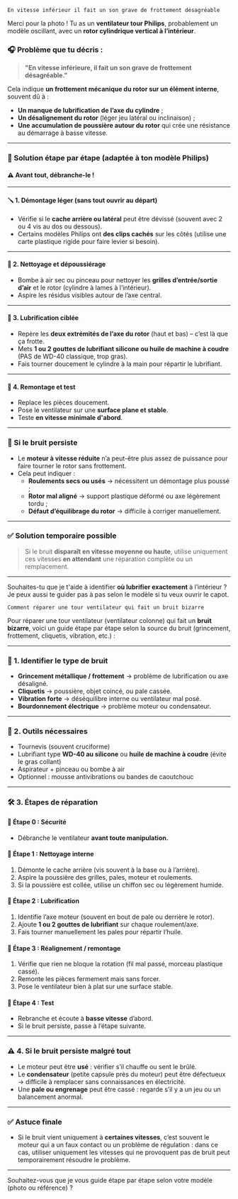 ```
En vitesse inférieur il fait un son grave de frottement désagréable 
```

Merci pour la photo ! Tu as un **ventilateur tour Philips**, probablement un modèle oscillant, avec un **rotor cylindrique vertical à l’intérieur**.

### 🎧 Problème que tu décris :

> **"En vitesse inférieure, il fait un son grave de frottement désagréable."**

Cela indique **un frottement mécanique du rotor sur un élément interne**, souvent dû à :

- **Un manque de lubrification de l’axe du cylindre** ;
- **Un désalignement du rotor** (léger jeu latéral ou inclinaison) ;
- **Une accumulation de poussière autour du rotor** qui crée une résistance au démarrage à basse vitesse.

------

### 🔧 Solution étape par étape (adaptée à ton modèle Philips)

#### ⚠️ **Avant tout, débranche-le !**

------

#### 🪛 1. **Démontage léger (sans tout ouvrir au départ)**

- Vérifie si le **cache arrière ou latéral** peut être dévissé (souvent avec 2 ou 4 vis au dos ou dessous).
- Certains modèles Philips ont **des clips cachés** sur les côtés (utilise une carte plastique rigide pour faire levier si besoin).

------

#### 🧼 2. **Nettoyage et dépoussiérage**

- Bombe à air sec ou pinceau pour nettoyer les **grilles d’entrée/sortie d’air** et le rotor (cylindre à lames à l’intérieur).
- Aspire les résidus visibles autour de l’axe central.

------

#### 🧴 3. **Lubrification ciblée**

- Repère les **deux extrémités de l’axe du rotor** (haut et bas) – c’est là que ça frotte.
- Mets **1 ou 2 gouttes de lubrifiant silicone ou huile de machine à coudre** (PAS de WD-40 classique, trop gras).
- Fais tourner doucement le cylindre à la main pour répartir le lubrifiant.

------

#### 🧪 4. **Remontage et test**

- Replace les pièces doucement.
- Pose le ventilateur sur une **surface plane et stable**.
- Teste **en vitesse minimale d'abord**.

------

### 🧠 Si le bruit persiste

- Le **moteur à vitesse réduite** n’a peut-être plus assez de puissance pour faire tourner le rotor sans frottement. 
- Cela peut indiquer :
  - **Roulements secs ou usés** → nécessitent un démontage plus poussé ;
  - **Rotor mal aligné** → support plastique déformé ou axe légèrement tordu ;
  - **Défaut d’équilibrage du rotor** → difficile à corriger manuellement.

------

### ✅ Solution temporaire possible

> Si le bruit **disparaît en vitesse moyenne ou haute**, utilise uniquement ces vitesses **en attendant** une réparation complète ou un remplacement.

------

Souhaites-tu que je t'aide à identifier **où lubrifier exactement** à l’intérieur ? Je peux aussi te guider pas à pas selon le modèle si tu veux ouvrir le capot.

```
Comment réparer une tour ventilateur qui fait un bruit bizarre 
```

Pour réparer une tour ventilateur (ventilateur colonne) qui fait un **bruit bizarre**, voici un guide étape par étape selon la source du bruit (grincement, frottement, cliquetis, vibration, etc.) :

------

### 🔎 1. **Identifier le type de bruit**

- **Grincement métallique / frottement** → problème de lubrification ou axe désaligné.
- **Cliquetis** → poussière, objet coincé, ou pale cassée.
- **Vibration forte** → déséquilibre interne ou ventilateur mal posé.
- **Bourdonnement électrique** → problème moteur ou condensateur.

------

### 🧰 2. **Outils nécessaires**

- Tournevis (souvent cruciforme)
- Lubrifiant type **WD-40 au silicone** ou **huile de machine à coudre** (évite le gras collant)
- Aspirateur + pinceau ou bombe à air
- Optionnel : mousse antivibrations ou bandes de caoutchouc

------

### 🛠️ 3. **Étapes de réparation**

#### 🔌 **Étape 0 : Sécurité**

- Débranche le ventilateur **avant toute manipulation.**

#### 🧼 Étape 1 : Nettoyage interne

1. Démonte le cache arrière (vis souvent à la base ou à l’arrière).
2. Aspire la poussière des grilles, pales, moteur et roulements.
3. Si la poussière est collée, utilise un chiffon sec ou légèrement humide.

#### 🧴 Étape 2 : Lubrification

1. Identifie l’axe moteur (souvent en bout de pale ou derrière le rotor).
2. Ajoute **1 ou 2 gouttes de lubrifiant** sur chaque roulement/axe.
3. Fais tourner manuellement les pales pour répartir l’huile.

#### 🔄 Étape 3 : Réalignement / remontage

1. Vérifie que rien ne bloque la rotation (fil mal passé, morceau plastique cassé).
2. Remonte les pièces fermement mais sans forcer.
3. Pose le ventilateur bien à plat sur une surface stable.

#### 🧪 Étape 4 : Test

- Rebranche et écoute à **basse vitesse** d’abord.
- Si le bruit persiste, passe à l’étape suivante.

------

### ⚠️ 4. **Si le bruit persiste malgré tout**

- Le moteur peut être **usé** : vérifier s’il chauffe ou sent le brûlé.
- Le **condensateur** (petite capsule près du moteur) peut être défectueux → difficile à remplacer sans connaissances en électricité.
- Une **pale ou engrenage** peut être cassé : regarde s’il y a un jeu ou un balancement anormal.

------

### ✅ Astuce finale

- Si le bruit vient uniquement à **certaines vitesses**, c’est souvent le moteur qui a un faux contact ou un problème de régulation : dans ce cas, utiliser uniquement les vitesses qui ne provoquent pas de bruit peut temporairement résoudre le problème.

------

Souhaitez-vous que je vous guide étape par étape selon votre modèle (photo ou référence) ?